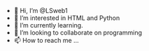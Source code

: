 - 👋 Hi, I’m @LSweb1
- 👀 I’m interested in HTML and Python
- 🌱 I’m currently learning.
- 💞️ I’m looking to collaborate on programming
- 📫 How to reach me ...

<!---
LSweb1/LSweb1 is a ✨ special ✨ repository because its `README.md` (this file) appears on your GitHub profile.
You can click the Preview link to take a look at your changes.
--->
